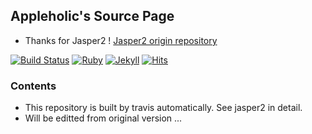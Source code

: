 ## Appleholic's Source Page

- Thanks for Jasper2 ! [Jasper2 origin repository](https://github.com/jekyller/jasper2)

[![Build Status](https://travis-ci.org/AppleHolic/appleholic.github.io.svg?branch=source)](https://travis-ci.org/AppleHolic/appleholic.github.io)
[![Ruby](https://img.shields.io/badge/ruby-2.5.1-blue.svg?style=flat)](http://travis-ci.org/jekyller/jasper2)
[![Jekyll](https://img.shields.io/badge/jekyll-3.7.4-blue.svg?style=flat)](http://travis-ci.org/jekyller/jasper2)
[![Hits](https://hits.seeyoufarm.com/api/count/incr/badge.svg?url=https%3A%2F%2Fgithub.com%2FAppleholic%2Fappleholic.github.io)](https://hits.seeyoufarm.com)

### Contents

- This repository is built by travis automatically. See jasper2 in detail.
- Will be editted from original version ...
